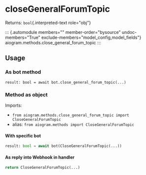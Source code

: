 # closeGeneralForumTopic

Returns: `bool`{.interpreted-text role="obj"}

::: {.automodule members="" member-order="bysource" undoc-members="True" exclude-members="model_config,model_fields"}
aiogram.methods.close_general_forum_topic
:::

## Usage

### As bot method

``` 
result: bool = await bot.close_general_forum_topic(...)
```

### Method as object

Imports:

-   `from aiogram.methods.close_general_forum_topic import CloseGeneralForumTopic`
-   alias: `from aiogram.methods import CloseGeneralForumTopic`

#### With specific bot

``` python
result: bool = await bot(CloseGeneralForumTopic(...))
```

#### As reply into Webhook in handler

``` python
return CloseGeneralForumTopic(...)
```
